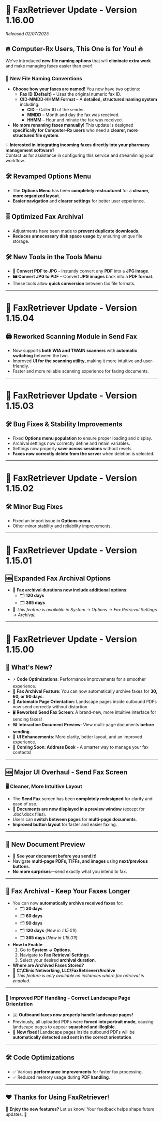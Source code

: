 # 🚀 FaxRetriever Update - Version 1.16.00  
*Released 02/07/2025*

## 🔥 **Computer-Rx Users, This One is for You!** 🔥  
We've introduced **new file naming options** that will **eliminate extra work** and make managing faxes easier than ever!  

### 📂 **New File Naming Conventions**
- **Choose how your faxes are named!** You now have two options:
  - **Fax ID (Default)** – Uses the original numeric fax ID.
  - **CID-MMDD-HHMM Format** – A **detailed, structured naming system** including:
    - **CID** – Caller ID of the sender.
    - **MMDD** – Month and day the fax was received.
    - **HHMM** – Hour and minute the fax was received.
- **No more renaming faxes manually!** This update is designed **specifically for Computer-Rx users** who need a **clearer, more structured file system**.

💡 **Interested in integrating incoming faxes directly into your pharmacy management software?**  
Contact us for assistance in configuring this service and streamlining your workflow.

## 🛠️ **Revamped Options Menu**
- The **Options Menu** has been **completely restructured** for a **cleaner, more organized layout**.
- **Easier navigation** and **clearer settings** for better user experience.

## 🗄️ **Optimized Fax Archival**
- Adjustments have been made to **prevent duplicate downloads**.
- **Reduces unnecessary disk space usage** by ensuring unique file storage.

## 🛠️ **New Tools in the Tools Menu**
- **📄 Convert PDF to JPG** – Instantly convert any **PDF** into a **JPG image**.
- **🖼️ Convert JPG to PDF** – Convert **JPG images** back into a **PDF format**.
- These tools allow **quick conversion** between fax file formats.

---

# 🚀 FaxRetriever Update - Version 1.15.04

## 🖨️ **Reworked Scanning Module in Send Fax**
- Now supports **both WIA and TWAIN scanners** with **automatic switching** between the two.
- Improved **UI for the scanning utility**, making it more intuitive and user-friendly.
- Faster and more reliable scanning experience for faxing documents.

---


# 🚀 FaxRetriever Update - Version 1.15.03

## 🛠️ **Bug Fixes & Stability Improvements**
- Fixed **Options menu population** to ensure proper loading and display.
- Archival settings now correctly define and retain variables.
- Settings now properly **save across sessions** without resets.
- **Faxes now correctly delete from the server** when deletion is selected.

---

# 🚀 FaxRetriever Update - Version 1.15.02

## 🛠️ **Minor Bug Fixes**
- Fixed an import issue in **Options menu**.
- Other minor stability and reliability improvements.

---

# 🚀 FaxRetriever Update - Version 1.15.01

## 🆕 **Expanded Fax Archival Options**
- 📂 **Fax archival durations now include additional options**:
  - 🗂️ **120 days**
  - 🗂️ **365 days**
- 🔹 *This feature is available in System → Options → Fax Retrieval Settings → Archival.*

---

# 🚀 FaxRetriever Update - Version 1.15.00

## 🎉 What's New?
- ⚡ **Code Optimizations**: Performance improvements for a smoother experience.
- 📂 **Fax Archival Feature**: You can now automatically archive faxes for **30, 60, or 90 days**.
- 📄 **Automatic Page Orientation**: Landscape pages inside outbound PDFs now send correctly without distortion.
- 🖥️ **Reworked Send Fax Screen**: A brand-new, more intuitive interface for sending faxes!
- 🖼️ **Interactive Document Preview**: View multi-page documents **before sending**.
- 🎨 **UI Enhancements**: More clarity, better layout, and an improved experience.
- 📖 **Coming Soon: Address Book** - A smarter way to manage your fax contacts!

---

## 🆕 **Major UI Overhaul - Send Fax Screen**
### 🖥️ **Cleaner, More Intuitive Layout**
- The **Send Fax** screen has been **completely redesigned** for clarity and ease of use.
- 📂 **Documents are now displayed in a preview window** (except for .doc/.docx files).
- Users can **switch between pages** for **multi-page documents**.
- **Improved button layout** for faster and easier faxing.

---

## 📂 **New Document Preview**
- 📄 **See your document before you send it!**
- Navigate **multi-page PDFs, TIFFs, and images** using **next/previous buttons**.
- **No more surprises**—send exactly what you intend to fax.

---

## 📂 **Fax Archival - Keep Your Faxes Longer**
- You can now **automatically archive received faxes** for:
  - 🗂️ **30 days**
  - 🗂️ **60 days**
  - 🗂️ **90 days**
  - 🗂️ **120 days** (*New in 1.15.01!*)
  - 🗂️ **365 days** (*New in 1.15.01!*)
- **How to Enable**:
  1. Go to **System → Options**.
  2. Navigate to **Fax Retrieval Settings**.
  3. Select your desired **archival duration**.
- **Where are Archived Faxes Stored?**  
  📁 **C:\Clinic Networking, LLC\FaxRetriever\Archive**
- 🔹 *This feature is only available on instances where fax retrieval is enabled.*

---

### 📄 **Improved PDF Handling - Correct Landscape Page Orientation**
- ✉️ **Outbound faxes now properly handle landscape pages!**
- Previously, all uploaded PDFs were **forced into portrait mode**, causing landscape pages to appear **squashed and illegible**.
- 📌 **Now fixed!** Landscape pages inside outbound PDFs will be **automatically detected and sent in the correct orientation**.

---

## 🛠️ **Code Optimizations**
- ✅ Various **performance improvements** for faster fax processing.
- ✅ Reduced memory usage during **PDF handling**.

---

## ❤️ Thanks for Using FaxRetriever!
🔹 **Enjoy the new features?** Let us know! Your feedback helps shape future updates. 🚀
